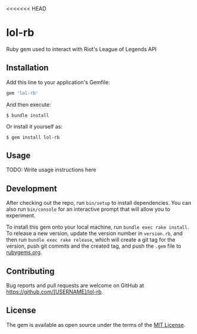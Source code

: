 <<<<<<< HEAD
# lol-rb
Ruby gem used to interact with Riot's League of Legends API

## Installation

Add this line to your application's Gemfile:

```ruby
gem 'lol-rb'
```

And then execute:

    $ bundle install

Or install it yourself as:

    $ gem install lol-rb

## Usage

TODO: Write usage instructions here

## Development

After checking out the repo, run `bin/setup` to install dependencies. You can also run `bin/console` for an interactive prompt that will allow you to experiment.

To install this gem onto your local machine, run `bundle exec rake install`. To release a new version, update the version number in `version.rb`, and then run `bundle exec rake release`, which will create a git tag for the version, push git commits and the created tag, and push the `.gem` file to [rubygems.org](https://rubygems.org).

## Contributing

Bug reports and pull requests are welcome on GitHub at https://github.com/[USERNAME]/lol-rb.

## License

The gem is available as open source under the terms of the [MIT License](https://opensource.org/licenses/MIT).
